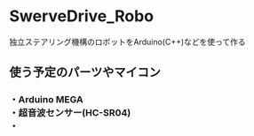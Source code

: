 # SwerveDrive_Robo
独立ステアリング機構のロボットをArduino(C++)などを使って作る

## 使う予定のパーツやマイコン
<h3>
  ・Arduino MEGA
</br>
  ・超音波センサー(HC-SR04)
</br>
  ・
</h3>
